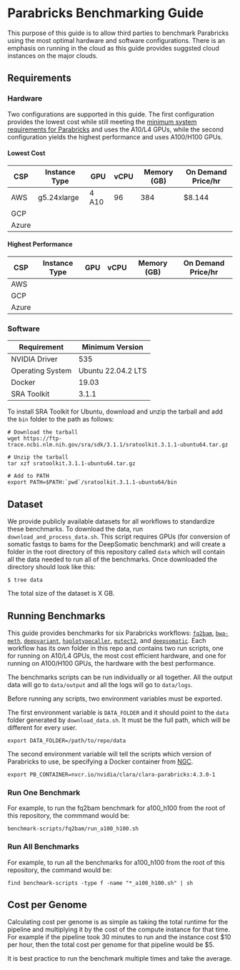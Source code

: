 # Parabricks Benchmarking Guide

This purpose of this guide is to allow third parties to benchmark Parabricks using the most optimal hardware and software configurations. There is an emphasis on running in the cloud as this guide provides suggsted cloud instances on the major clouds. 

## Requirements

### Hardware

Two configurations are supported in this guide. The first configuration provides the lowest cost while still meeting the [minimum system requirements for Parabricks](https://docs.nvidia.com/clara/parabricks/latest/gettingstarted.html#installation-requirements) and uses the A10/L4 GPUs, while the second configuration yields the highest performance and uses A100/H100 GPUs. 

#### Lowest Cost

| CSP | Instance Type | GPU | vCPU | Memory (GB) | On Demand Price/hr |
| -------- | ------- | ------- | -------- | ------- | ------- |
| AWS | g5.24xlarge | 4 A10 | 96 | 384 | $8.144 |
| GCP |  |  |  |  |  |
| Azure |  |  |  |  |  |

#### Highest Performance

| CSP | Instance Type | GPU | vCPU | Memory (GB) | On Demand Price/hr |
| -------- | ------- | ------- | -------- | ------- | ------- |
| AWS |  |  |  |  |  |
| GCP |  |  |  |  |  |
| Azure |  |  |  |  |  |

### Software 

| Requirement | Minimum Version |
| -------- | ------- |
| NVIDIA Driver | 535 |
| Operating System | Ubuntu 22.04.2 LTS |
| Docker | 19.03 |
| SRA Toolkit | 3.1.1 |

To install SRA Toolkit for Ubuntu, download and unzip the tarball and add the `bin` folder to the path as follows: 

```
# Download the tarball
wget https://ftp-trace.ncbi.nlm.nih.gov/sra/sdk/3.1.1/sratoolkit.3.1.1-ubuntu64.tar.gz

# Unzip the tarball 
tar xzf sratoolkit.3.1.1-ubuntu64.tar.gz 

# Add to PATH 
export PATH=$PATH:`pwd`/sratoolkit.3.1.1-ubuntu64/bin
```

## Dataset 

We provide publicly available datasets for all workflows to standardize these benchmarks. To download the data, run `download_and_process_data.sh`. This script requires GPUs (for conversion of somatic fastqs to bams for the DeepSomatic benchmark) and will create a folder in the root directory of this repository called `data` which will contain all the data needed to run all of the benchmarks. Once downloaded the directory should look like this: 

```
$ tree data 
```

The total size of the dataset is X GB. 

## Running Benchmarks 

This guide provides benchmarks for six Parabricks workflows: [`fq2bam`](https://docs.nvidia.com/clara/parabricks/latest/documentation/tooldocs/man_fq2bamfast.html), [`bwa-meth`](https://docs.nvidia.com/clara/parabricks/latest/documentation/tooldocs/man_fq2bam_meth.html), [`deepvariant`](https://docs.nvidia.com/clara/parabricks/latest/documentation/tooldocs/man_deepvariant_germline.html), [`haplotypecaller`](https://docs.nvidia.com/clara/parabricks/latest/documentation/tooldocs/man_germline.html), [`mutect2`](https://docs.nvidia.com/clara/parabricks/latest/documentation/tooldocs/man_somatic.html), and [`deepsomatic`](https://docs.nvidia.com/clara/parabricks/latest/documentation/tooldocs/man_deepsomatic.html). Each workflow has its own folder in this repo and contains two run scripts, one for running on A10/L4 GPUs, the most cost efficient hardware, and one for running on A100/H100 GPUs, the hardware with the best performance. 

The benchmarks scripts can be run individually or all together. All the output data will go to `data/output` and all the logs will go to `data/logs`. 

Before running any scripts, two environment variables must be exported. 

The first environment variable is `DATA_FOLDER` and it should point to the `data` folder generated by `download_data.sh`. It must be the full path, which will be different for every user. 

```
export DATA_FOLDER=/path/to/repo/data
```

The second environment variable will tell the scripts which version of Parabricks to use, be specifying a Docker container from [NGC](https://catalog.ngc.nvidia.com/orgs/nvidia/teams/clara/containers/clara-parabricks). 

```
export PB_CONTAINER=nvcr.io/nvidia/clara/clara-parabricks:4.3.0-1
```

### Run One Benchmark

For example, to run the fq2bam benchmark for a100_h100 from the root of this repository, the commmand would be: 

```
benchmark-scripts/fq2bam/run_a100_h100.sh 
```

### Run All Benchmarks 

For example, to run all the benchmarks for a100_h100 from the root of this repository, the command would be: 

```
find benchmark-scripts -type f -name "*_a100_h100.sh" | sh 
```

## Cost per Genome

Calculating cost per genome is as simple as taking the total runtime for the pipeline and multiplying it by the cost of the compute instance for that time. For example if the pipeline took 30 minutes to run and the instance cost $10 per hour, then the total cost per genome for that pipeline would be $5. 

It is best practice to run the benchmark multiple times and take the average. 